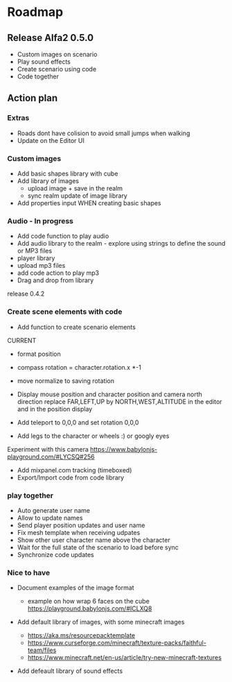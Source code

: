 # Roadmap

## Release Alfa2 0.5.0
- Custom images on scenario
- Play sound effects
- Create scenario using code
- Code together

## Action plan

### Extras
- Roads dont have colision to avoid small jumps when walking
- Update on the Editor UI

### Custom images
- Add basic shapes library with cube 
- Add library of images 
  - upload image + save in the realm
  - sync realm update of image library
- Add properties input WHEN creating basic shapes

### Audio - In progress
- Add code function to play audio
- Add audio library to the realm - explore using strings to define the sound or MP3 files
- player library 
- upload mp3 files 
- add code action to play mp3
- Drag and drop from library

release 0.4.2

### Create scene elements with code
- Add function to create scenario elements

CURRENT
- format position
- compass rotation = character.rotation.x *-1
- move normalize to saving rotation
- Display mouse position and character position and camera north direction 
  replace FAR,LEFT,UP by NORTH,WEST,ALTITUDE in the editor and in the position display
- Add teleport to 0,0,0 and set rotation 0,0,0

- Add legs to the character or wheels :) or googly eyes

Experiment with this camera 
https://www.babylonjs-playground.com/#LYCSQ#256

- Add mixpanel.com tracking (timeboxed)
- Export/Import code from code library

### play together
- Auto generate user name
- Allow to update names
- Send player position updates and user name
- Fix mesh template when receiving udpates
- Show other user character name above the character
- Wait for the full state of the scenario to load before sync
- Synchronize code updates

### Nice to have 

- Document examples of the image format
  - example on how wrap 6 faces on the cube https://playground.babylonjs.com/#ICLXQ8

- Add default library of images, with some minecraft images
    - https://aka.ms/resourcepacktemplate
    - https://www.curseforge.com/minecraft/texture-packs/faithful-team/files
    - https://www.minecraft.net/en-us/article/try-new-minecraft-textures

- Add defeault library of sound effects
